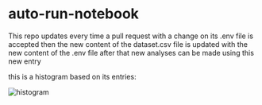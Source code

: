 # auto-run-notebook
This repo updates every time a pull request with a change on its .env file is accepted
then the new content of the dataset.csv file is updated with the new content of the .env file
after that new analyses can be made using this new entry

this is a histogram based on its entries:

![histogram](putput.png)
